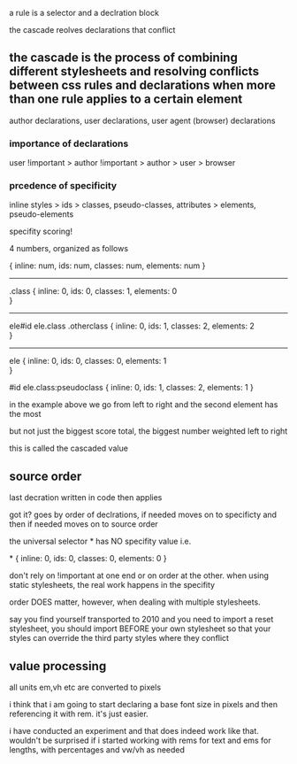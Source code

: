 a rule is a selector and a declration block

the cascade reolves declarations that conflict

## the cascade is the process of combining different stylesheets and resolving conflicts between css rules and declarations when more than one rule applies to a certain element

author declarations, user declarations, user agent (browser) declarations

### importance of declarations

user !important > author !important > author > user > browser

### prcedence of specificity

inline styles > ids > classes, pseudo-classes, attributes > elements, pseudo-elements

specifity scoring!

4 numbers, organized as follows

{
inline: num,
ids: num,
classes: num,
elements: num
}

---

.class {
inline: 0,
ids: 0,
classes: 1,
elements: 0  
}

---

ele#id ele.class .otherclass {
inline: 0,
ids: 1,
classes: 2,
elements: 2  
}

---

ele {
inline: 0,
ids: 0,
classes: 0,
elements: 1  
}

#id ele.class:pseudoclass {
inline: 0,
ids: 1,
classes: 2,
elements: 1
}

in the example above we go from left to right and the second element has the most

but not just the biggest score total, the biggest number weighted left to right

this is called the cascaded value

## source order

last decration written in code then applies

got it? goes by order of declrations, if needed moves on to specificty and then if needed moves on to source order

the universal selector \* has NO specifity value i.e.

\* {
inline: 0,
ids: 0,
classes: 0,
elements: 0
}

don't rely on !important at one end or on order at the other. when using static stylesheets, the real work happens in the specifity

order DOES matter, however, when dealing with multiple stylesheets.

say you find yourself transported to 2010 and you need to import a reset stylesheet, you should import BEFORE your own stylesheet so that your styles can override the third party styles where they conflict

## value processing

all units em,vh etc are converted to pixels

i think that i am going to start declaring a base font size in pixels and then referencing it with rem. it's just easier.

i have conducted an experiment and that does indeed work like that. wouldn't be surprised if i started working with rems for text and ems for lengths, with percentages and vw/vh as needed
